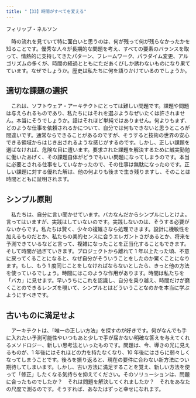 ```yaml
---
title: "【33】時間がすべてを変える"
---
```



フィリップ・ネルソン


　時の流れを見ていて特に面白いと思うのは、何が残って何が残らなかったかを知ることです。優秀な人々が長期的な問題を考え、すべての要素のバランスを取って、情熱的に支持してきたパターン、フレームワーク、パラダイム変更、アルゴリズムの多くが、時間の経過とともにただあくびしか誘わないものになり果てています。なぜでしょうか。歴史は私たちに何を語りかけているのでしょうか。

## 適切な課題の選択

　これは、ソフトウェア・アーキテクトにとっては難しい問題です。課題や問題は与えられるものであり、私たちにはそれを選ぶようなぜいたくは許されません。本当にそうでしょうか。話はそれほど単純ではありません。何よりもまず、どのような仕事を依頼されるかについて、自分では何もできないと思うところが間違いです。通常ならできることがあるのですが、そうすると技術の世界の安心できる領域からはじき出されるような感じがするのです。しかし、正しい課題を選ばなければ、危険な目に遭います。要求された課題を解決するために誠実勤勉に働いたあげく、その課題自体がどうでもいい問題になってしまうのです。本当に必要とされる仕事をしていなかったので、その仕事は無駄になったのです。正しい課題に対する優れた解は、他の何よりも後まで生き残りますし、そのことは時間とともに証明されます。

## シンプル原則

　私たちは、自分に言い聞かせています。バカなんだからシンプルにしとけよ。言ってはいますが、実践はしていないのです。実践しないのは、そうする必要がないからです。私たちは賢く、少々の複雑さなら処理できます。設計に機敏性を加えるものだとか、私たちの美的センスに合うエレガントさがあるとか、将来を予測できているなどと言って、複雑になったことを正当化することもできます。そして時間が過ぎていきます。プロジェクトから離れて 1 年以上たった頃、不意に戻ってくることになると、なぜ自分がそういうことをしたのか驚くことになります。もし、もう 1 度同じことをしなければならないとしたら、きっと他の方法を使っているでしょう。時間にはこのような作用があります。時間は私たちを「バカ」に見せます。早いうちにこれを認識し、自分を乗り越え、時間だけが磨くことのできるレンズを覗いて、シンプルとはどういうことなのかを本当に学ぶようにすべきです。

## 古いものに満足せよ

　アーキテクトは、「唯一の正しい方法」を探すのが好きです。何がなんでも手に入れたい予測可能性やいつもあと少しで手が届かない明確な答えを与えてくれるメソドロジー、新しい思考法といったものです。問題は、今、導きの光に見えるものが、1 年後にはそれほどの力を持たなくなり、10 年後にはさらに弱々しくなってしまうことです。後ろを振り返ると、現在の要件に合わない新方法につい期待してしまいます。しかし、古い方法に満足することを覚え、新しい方法を使って「修正」したくなる気持ちを抑えてください。そのソリューションは、問題に合ったものでしたか？　それは問題を解決してくれましたか？　それをあなたの尺度で測るのです。そうすれば、あなたはずっと幸せになれます。
